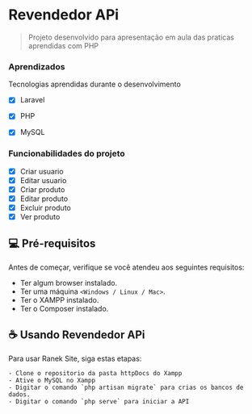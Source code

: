 # Revendedor APi

> Projeto desenvolvido para apresentação em aula das praticas aprendidas com PHP

### Aprendizados

Tecnologias aprendidas durante o desenvolvimento

- [x] Laravel
- [x] PHP 
- [x] MySQL


### Funcionabilidades do projeto

- [x] Criar usuario
- [x] Editar usuario
- [x] Criar produto
- [x] Editar produto
- [x] Excluir produto
- [x] Ver produto

## 💻 Pré-requisitos

Antes de começar, verifique se você atendeu aos seguintes requisitos:

* Ter algum browser instalado.
* Ter uma máquina `<Windows / Linux / Mac>`.
* Ter o XAMPP instalado.
* Ter o Composer instalado.

## ☕ Usando Revendedor APi

Para usar Ranek Site, siga estas etapas:

```
- Clone o repositorio da pasta httpDocs do Xampp
- Ative o MySQL no Xampp
- Digitar o comando `php artisan migrate` para crias os bancos de dados.
- Digitar o comando `php serve` para iniciar a API
